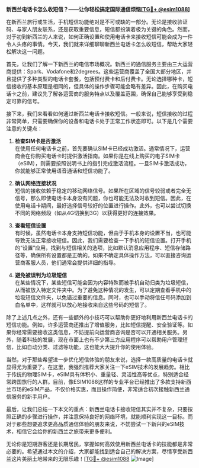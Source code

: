 **新西兰电话卡怎么收短信？——让你轻松搞定国际通信烦恼[[TG💪+ @esim1088](https://t.me/s/esim1088)]**

在新西兰旅行或生活，手机短信功能绝对是不可或缺的一部分。无论是接收验证码、与家人朋友联系，还是获取重要信息，短信都扮演着极为关键的角色。然而，对于初到新西兰的人来说，如何正确设置和使用电话卡来接收短信可能会成为一件令人头疼的事情。今天，我们就来详细聊聊新西兰电话卡怎么收短信，帮助大家轻松解决这一问题。

首先，让我们了解一下新西兰的电信市场概况。新西兰的通信服务主要由三大运营商提供：Spark、Vodafone和2degrees。这些运营商覆盖了全国大部分地区，并且提供了多种类型的电话卡套餐，包括预付费卡和后付费卡。无论选择哪种卡，短信接收的基本原理是相同的，但具体的操作步骤可能会略有差异。因此，在购买电话卡之前，建议先了解各运营商的服务特点以及覆盖范围，确保自己能够享受到稳定可靠的信号。

接下来，我们来看看如何通过新西兰电话卡接收短信。一般来说，短信接收的过程非常简单，只需要确保你的设备和电话卡处于正常工作状态即可。以下是几个需要注意的关键点：

1. **检查SIM卡是否激活**  
   在使用任何电话卡之前，首先要确认SIM卡已经成功激活。通常情况下，运营商会在你购买电话卡时提供激活指南。如果你是在线上购买的电子SIM卡（eSIM），则需要按照说明书上的指引完成激活流程。一旦SIM卡激活成功，你就能够正常使用语音通话和短信功能了。

2. **确认网络连接状况**  
   短信的接收依赖于稳定的移动网络信号。如果所在区域的信号较弱或者完全无信号，那么即使电话卡本身没有问题，你也可能无法及时收到短信。因此，在使用电话卡期间，最好选择信号较好的位置进行操作。此外，也可以尝试切换不同的网络频段（如从4G切换到3G）以获得更好的连接效果。

3. **查看短信设置**  
   有时候，虽然电话卡本身支持短信功能，但由于手机本身的设置不当，也可能导致无法正常接收短信。因此，我们需要检查一下手机的短信设置。打开手机的“设置”应用，找到与短信相关的选项，比如默认消息应用程序、短信存储路径等，确保所有设置都是正确的。如果不确定具体操作方法，可以直接咨询运营商客服人员，他们通常会提供详细的指导。

4. **避免被误判为垃圾短信**  
   在某些情况下，某些短信可能会因为内容特殊而被手机自动归类为垃圾短信，从而被放入特定文件夹中。为了避免这种情况的发生，可以定期查看手机中的垃圾短信文件夹，以免错过重要的信息。同时，也可以手动将信任号码添加到白名单中，这样就可以放心地接收来自这些号码的短信了。

除了上述几点之外，还有一些额外的小技巧可以帮助你更好地利用新西兰电话卡的短信功能。例如，许多运营商还推出了增值服务，比如短信提醒、安全验证等。如果你经常需要接收这类信息，不妨提前向运营商咨询是否可以开通相关服务。另外，随着科技的发展，现在市面上也有不少第三方应用程序可以帮助用户管理短信，比如自动分类、过滤等功能，这也能大大提升你的使用体验。

当然，对于那些希望进一步优化短信体验的朋友来说，选择一款高质量的电话卡就显得尤为重要了。在这里，我强烈推荐大家关注一下eSIM技术的发展趋势。相比于传统的物理SIM卡，eSIM具有体积小、重量轻、灵活性高等优点，特别适合经常跨国旅行的人群。目前，像ESIM1088这样的专业平台已经推出了多款支持新西兰市场的eSIM产品，不仅价格实惠，而且操作简便，非常适合初次接触新西兰通信服务的新手用户。

最后，让我们总结一下本文的重点：新西兰电话卡接收短信其实并不复杂，只要按照正确的步骤进行操作，并注意保持良好的网络环境，就能顺利实现这一目标。而对于那些想要追求更高品质通信体验的朋友来说，不妨尝试一下新兴的eSIM技术，相信它会给你的新西兰之旅带来更多便利。

无论你是短期游客还是长期居民，掌握如何高效使用新西兰电话卡的技能都是非常必要的。希望通过本文的介绍，大家都能找到适合自己的解决方案，尽情享受新西兰这片美丽土地带来的无限乐趣！[[TG💪+ @esim1088](https://t.me/s/esim1088) ![Image](https://i.postimg.cc/4NQfJmqS/Snipaste-2025-05-13-00-14-12.png)]